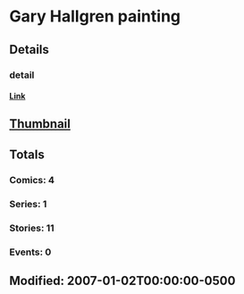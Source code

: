 # Gary Hallgren painting 
## Details
### detail
#### [Link](http://marvel.com/comics/creators/7324/gary_hallgren_painting?utm_campaign=apiRef&utm_source=225578a89fc76f3d20fbffda5d17a88d)
## [Thumbnail](http://i.annihil.us/u/prod/marvel/i/mg/b/40/image_not_available.jpg)
## Totals
### Comics: 4
### Series: 1
### Stories: 11
### Events: 0
## Modified: 2007-01-02T00:00:00-0500
